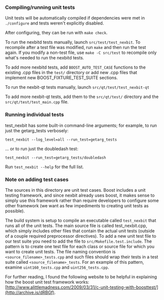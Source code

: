 ### Compiling/running unit tests

Unit tests will be automatically compiled if dependencies were met in `./configure`
and tests weren't explicitly disabled.

After configuring, they can be run with `make check`.

To run the nexbitd tests manually, launch `src/test/test_nexbit`. To recompile
after a test file was modified, run `make` and then run the test again. If you
modify a non-test file, use `make -C src/test` to recompile only what's needed
to run the nexbitd tests.

To add more nexbitd tests, add `BOOST_AUTO_TEST_CASE` functions to the existing
.cpp files in the `test/` directory or add new .cpp files that
implement new BOOST_FIXTURE_TEST_SUITE sections.

To run the nexbit-qt tests manually, launch `src/qt/test/test_nexbit-qt`

To add more nexbit-qt tests, add them to the `src/qt/test/` directory and
the `src/qt/test/test_main.cpp` file.

### Running individual tests

test_nexbit has some built-in command-line arguments; for
example, to run just the getarg_tests verbosely:

    test_nexbit --log_level=all --run_test=getarg_tests

... or to run just the doubledash test:

    test_nexbit --run_test=getarg_tests/doubledash

Run `test_nexbit --help` for the full list.

### Note on adding test cases

The sources in this directory are unit test cases.  Boost includes a
unit testing framework, and since nexbit already uses boost, it makes
sense to simply use this framework rather than require developers to
configure some other framework (we want as few impediments to creating
unit tests as possible).

The build system is setup to compile an executable called `test_nexbit`
that runs all of the unit tests.  The main source file is called
test_nexbit.cpp, which simply includes other files that contain the
actual unit tests (outside of a couple required preprocessor
directives). To add a new unit test file to our test suite you need
to add the file to `src/Makefile.test.include`. The pattern is to
create one test file for each class or source file for which you want
to create unit tests.  The file naming convention is
`<source_filename>_tests.cpp` and such files should wrap their tests
in a test suite called `<source_filename>_tests`.  For an example of
this pattern, examine `uint160_tests.cpp` and `uint256_tests.cpp`.

For further reading, I found the following website to be helpful in
explaining how the boost unit test framework works:
[http://www.alittlemadness.com/2009/03/31/c-unit-testing-with-boosttest/](http://archive.is/dRBGf).
